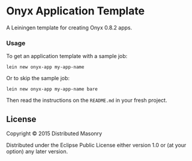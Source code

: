 # Onyx Application Template

A Leiningen template for creating Onyx 0.8.2 apps.

### Usage

To get an application template with a sample job:

```text
lein new onyx-app my-app-name
```

Or to skip the sample job:

```text
lein new onyx-app my-app-name bare
```

Then read the instructions on the `README.md` in your fresh project.

## License

Copyright © 2015 Distributed Masonry

Distributed under the Eclipse Public License either version 1.0 or (at
your option) any later version.
